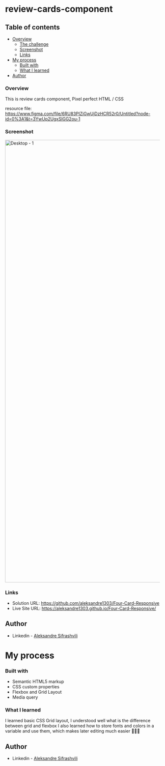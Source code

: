 # review-cards-component


## Table of contents

- [Overview](#overview)
  - [The challenge](#the-challenge)
  - [Screenshot](#screenshot)
  - [Links](#links)
- [My process](#my-process)
  - [Built with](#built-with)
  - [What I learned](#what-i-learned)
- [Author](#author)


### Overview

This is review cards component, Pixel perfect HTML / CSS

resource file: https://www.figma.com/file/6RU83PIZiGwUjDzHCR52r0/Untitled?node-id=0%3A1&t=3YwUp2UgxSIGG2ou-1


### Screenshot

<img width="1440" alt="Desktop - 1" src="https://user-images.githubusercontent.com/67371847/217897129-a55537f6-b8a5-461f-ae62-7ff4f28cbb09.png">


### Links

- Solution URL:  https://github.com/aleksandre1303/Four-Card-Responsive  
- Live Site URL: https://aleksandre1303.github.io/Four-Card-Responsive/


## Author

- Linkedin - [Aleksandre Sifrashvili](https://www.linkedin.com/in/aleksandre-sifrashvili-3673a2214/)


# My process

### Built with

- Semantic HTML5 markup
- CSS custom properties
- Flexbox and Grid Layout
- Media query


### What I learned
I learned basic CSS Grid layout, I understood well what is the difference between grid and flexbox
I also learned how to store fonts and colors in a variable and use them, which makes later editing much easier
🚀🚀✊


## Author

- Linkedin - [Aleksandre Sifrashvili](https://www.linkedin.com/in/aleksandre-sifrashvili-3673a2214/)

